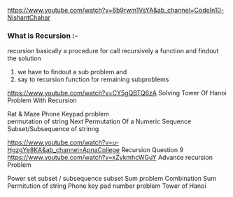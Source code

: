 https://www.youtube.com/watch?v=8b9rwm1VsYA&ab_channel=CodeIn10-NishantChahar
### What is Recursion :-

recursion basically a procedure for call recursively a function and findout the solution 
1. we have to findout a sub problem and 
2. say to recursion function for remaining subproblems 



https://www.youtube.com/watch?v=CY5gQBTQ6zA
Solving Tower Of Hanoi Problem With Recursion

Rat & Maze 
Phone Keypad problem  
permutation of string 
Next Permutation Of a Numeric Sequence 
Subset/Subsequence of strinng


https://www.youtube.com/watch?v=u-HgzgYe8KA&ab_channel=ApnaCollege
Recursion Question 9 
https://www.youtube.com/watch?v=xZykmhcWGuY
Advance recursion Problem 

Power set 
subset / subsequence 
subset Sum problem 
Combination Sum 
Permitution of string
Phone key pad number problem 
Tower of Hanoi